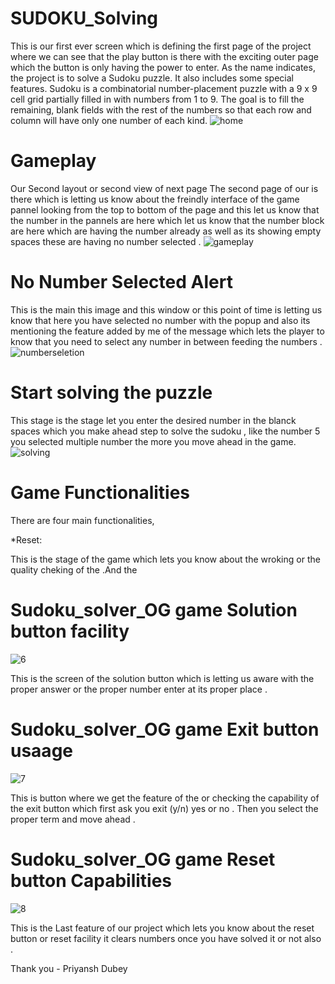 # SUDOKU_Solving
This is our first ever screen which is defining the first page of the project where we can see that the play button is there with the exciting outer page which the button is only having the power to enter.
As the name indicates, the project is to solve a Sudoku puzzle. It also includes some special features. 
Sudoku is a combinatorial number-placement puzzle with a 9 x 9 cell grid partially filled in with numbers from 1 to 9. The goal is to fill the remaining, blank fields with the rest of the numbers so that each row and column will have only one number of each kind.
![home](https://github.com/Garaisourav12/SUDOKU_Solving/assets/101336956/5f52abbd-6000-4f13-8c9e-c475735a73b3)

# Gameplay
Our Second layout or second view of next page 
The second page of our is there which is letting us know about the freindly interface of the game pannel looking from the top to bottom of the page and this let us know that the number in the pannels are here which let us know that the number block are here which are having the number already as well as its showing empty spaces these are having no number selected . 
![gameplay](https://github.com/Garaisourav12/SUDOKU_Solving/assets/101336956/df2b0dfe-a801-4cfa-8c38-8075e648287f)


# No Number Selected Alert 
This is the main this image and this window or this point of time is letting us know that here you have selected no number with the popup and also its mentioning the feature added by me of the message which lets the player to know that you need to select any number in between feeding the numbers . 
![numberseletion](https://github.com/Garaisourav12/SUDOKU_Solving/assets/101336956/4517ce84-d939-474c-be29-9e1d43224f59)


#  Start solving the puzzle
This stage is the stage let you enter the desired number in the blanck spaces which you make ahead step to solve the sudoku , like the number 5 you selected multiple number the more you move ahead in the game. 
![solving](https://github.com/Garaisourav12/SUDOKU_Solving/assets/101336956/5cfb5ae3-430f-4674-9c24-4efc4a0b1d12)


# Game Functionalities
There are four main functionalities, 

*Reset:

This is the stage of the game which lets you know about the wroking or the quality cheking of the .And the 

# Sudoku_solver_OG game  Solution button facility 

![6](https://github.com/PRIYANSHDUBEY/Sudoku_solver_OG/assets/87897527/44c2b875-9ef6-42fb-863d-8bcf4b92cb5d)

This is the screen of the solution button which is letting us aware with the proper answer or the proper number enter at its proper place . 

# Sudoku_solver_OG game Exit button usaage

![7](https://github.com/PRIYANSHDUBEY/Sudoku_solver_OG/assets/87897527/b2bb9173-7429-42fa-b472-2e2a22862fe9)

This is button where we get the feature of the or checking the capability of the exit button which first ask you exit (y/n) yes or no . Then you select the proper term and move ahead . 

# Sudoku_solver_OG game  Reset button Capabilities 

![8](https://github.com/PRIYANSHDUBEY/Sudoku_solver_OG/assets/87897527/572ead90-1e29-4a0f-b91d-323a5df43204)

This is the Last feature of our project which lets you know about the reset button or reset facility it clears numbers once you have solved it or not also . 

Thank you - Priyansh Dubey 
